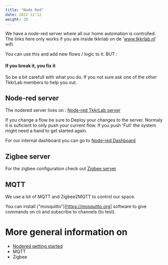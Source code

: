 ```yaml
---
title: "Node Red"
date: 2022-12-12
weight: 30
---
```


We have a node-red server where all our home automation is controlled. The links here only works if you are inside tkkrlab on de 'www.tkkrlab.nl' wifi.

You can use this and add new flows / logic to it. BUT :
#### If you break it, you fix it

So be a bit carefull with what you do. If you not sure ask one of the other TkkrLab members to help you out.

## Node-red server
The nodered server lives on :  [Node-red TkkrLab server](http://server:1880)

If you change a flow be sure to Deploy your changes to the server. Normaly it is suficient to only push your current flow. If you push 'Full' the system might need a hand to get started again.

For our internal dashboard you can go to [Node-red Dashboard](http://server:1880/ui/#!/0?socketid=DyRk_4jKD1whv3agAAAD)


## Zigbee server
For the zigbee configuration check out [Zigbee server](http://server:8124/)


## MQTT
We use a lot of MQTT and Zigbee2MQTT to control our space. 

You can install ("mosquitto")[https://mosquitto.org] software to give commands on cli and subscribe to channels (to test).



# More general information on

* [Nodered getting started](https://nodered.org/docs/getting-started/)
* MQTT
* Zigbee